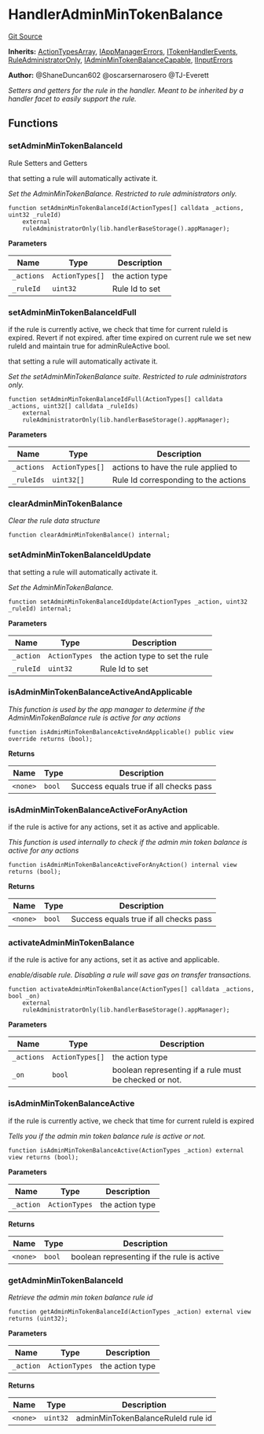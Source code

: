 # HandlerAdminMinTokenBalance
[Git Source](https://github.com/thrackle-io/tron/blob/edf3093a9fed22d64a8edbc89ae73bfbadfe2a42/src/client/token/handler/ruleContracts/HandlerAdminMinTokenBalance.sol)

**Inherits:**
[ActionTypesArray](/src/client/common/ActionTypesArray.sol/contract.ActionTypesArray.md), [IAppManagerErrors](/src/common/IErrors.sol/interface.IAppManagerErrors.md), [ITokenHandlerEvents](/src/common/IEvents.sol/interface.ITokenHandlerEvents.md), [RuleAdministratorOnly](/src/protocol/economic/RuleAdministratorOnly.sol/contract.RuleAdministratorOnly.md), [IAdminMinTokenBalanceCapable](/src/client/token/IAdminMinTokenBalanceCapable.sol/abstract.IAdminMinTokenBalanceCapable.md), [IInputErrors](/src/common/IErrors.sol/interface.IInputErrors.md)

**Author:**
@ShaneDuncan602 @oscarsernarosero @TJ-Everett

*Setters and getters for the rule in the handler. Meant to be inherited by a handler
facet to easily support the rule.*


## Functions
### setAdminMinTokenBalanceId

Rule Setters and Getters

that setting a rule will automatically activate it.

*Set the AdminMinTokenBalance. Restricted to rule administrators only.*


```solidity
function setAdminMinTokenBalanceId(ActionTypes[] calldata _actions, uint32 _ruleId)
    external
    ruleAdministratorOnly(lib.handlerBaseStorage().appManager);
```
**Parameters**

|Name|Type|Description|
|----|----|-----------|
|`_actions`|`ActionTypes[]`|the action type|
|`_ruleId`|`uint32`|Rule Id to set|


### setAdminMinTokenBalanceIdFull

if the rule is currently active, we check that time for current ruleId is expired. Revert if not expired.
after time expired on current rule we set new ruleId and maintain true for adminRuleActive bool.

that setting a rule will automatically activate it.

*Set the setAdminMinTokenBalance suite. Restricted to rule administrators only.*


```solidity
function setAdminMinTokenBalanceIdFull(ActionTypes[] calldata _actions, uint32[] calldata _ruleIds)
    external
    ruleAdministratorOnly(lib.handlerBaseStorage().appManager);
```
**Parameters**

|Name|Type|Description|
|----|----|-----------|
|`_actions`|`ActionTypes[]`|actions to have the rule applied to|
|`_ruleIds`|`uint32[]`|Rule Id corresponding to the actions|


### clearAdminMinTokenBalance

*Clear the rule data structure*


```solidity
function clearAdminMinTokenBalance() internal;
```

### setAdminMinTokenBalanceIdUpdate

that setting a rule will automatically activate it.

*Set the AdminMinTokenBalance.*


```solidity
function setAdminMinTokenBalanceIdUpdate(ActionTypes _action, uint32 _ruleId) internal;
```
**Parameters**

|Name|Type|Description|
|----|----|-----------|
|`_action`|`ActionTypes`|the action type to set the rule|
|`_ruleId`|`uint32`|Rule Id to set|


### isAdminMinTokenBalanceActiveAndApplicable

*This function is used by the app manager to determine if the AdminMinTokenBalance rule is active for any actions*


```solidity
function isAdminMinTokenBalanceActiveAndApplicable() public view override returns (bool);
```
**Returns**

|Name|Type|Description|
|----|----|-----------|
|`<none>`|`bool`|Success equals true if all checks pass|


### isAdminMinTokenBalanceActiveForAnyAction

if the rule is active for any actions, set it as active and applicable.

*This function is used internally to check if the admin min token balance is active for any actions*


```solidity
function isAdminMinTokenBalanceActiveForAnyAction() internal view returns (bool);
```
**Returns**

|Name|Type|Description|
|----|----|-----------|
|`<none>`|`bool`|Success equals true if all checks pass|


### activateAdminMinTokenBalance

if the rule is active for any actions, set it as active and applicable.

*enable/disable rule. Disabling a rule will save gas on transfer transactions.*


```solidity
function activateAdminMinTokenBalance(ActionTypes[] calldata _actions, bool _on)
    external
    ruleAdministratorOnly(lib.handlerBaseStorage().appManager);
```
**Parameters**

|Name|Type|Description|
|----|----|-----------|
|`_actions`|`ActionTypes[]`|the action type|
|`_on`|`bool`|boolean representing if a rule must be checked or not.|


### isAdminMinTokenBalanceActive

if the rule is currently active, we check that time for current ruleId is expired

*Tells you if the admin min token balance rule is active or not.*


```solidity
function isAdminMinTokenBalanceActive(ActionTypes _action) external view returns (bool);
```
**Parameters**

|Name|Type|Description|
|----|----|-----------|
|`_action`|`ActionTypes`|the action type|

**Returns**

|Name|Type|Description|
|----|----|-----------|
|`<none>`|`bool`|boolean representing if the rule is active|


### getAdminMinTokenBalanceId

*Retrieve the admin min token balance rule id*


```solidity
function getAdminMinTokenBalanceId(ActionTypes _action) external view returns (uint32);
```
**Parameters**

|Name|Type|Description|
|----|----|-----------|
|`_action`|`ActionTypes`|the action type|

**Returns**

|Name|Type|Description|
|----|----|-----------|
|`<none>`|`uint32`|adminMinTokenBalanceRuleId rule id|


